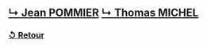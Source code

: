 [↳ Jean POMMIER](Jean_POMMIER/README.MD)
[↳ Thomas MICHEL](Thomas_MICHEL/README.MD)
---
### [↺ Retour](../README.MD)
